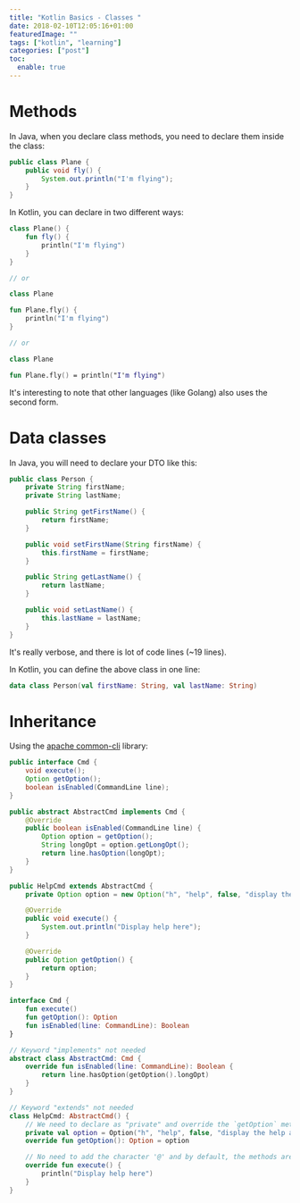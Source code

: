 ```yaml
---
title: "Kotlin Basics - Classes "
date: 2018-02-10T12:05:16+01:00
featuredImage: ""
tags: ["kotlin", "learning"]
categories: ["post"]
toc:
  enable: true
---
```




<!--more-->

# Methods

In Java, when you declare class methods, you need to declare them inside the class:

```java
public class Plane {
    public void fly() {
        System.out.println("I'm flying");
    }
}
```

In Kotlin, you can declare in two different ways:

```kotlin
class Plane() {
    fun fly() {
        println("I'm flying")
    }
}

// or

class Plane

fun Plane.fly() {
    println("I'm flying")
}

// or

class Plane

fun Plane.fly() = println("I'm flying")
```

It's interesting to note that other languages (like Golang) also uses the second form.

# Data classes

In Java, you will need to declare your DTO like this:

```java
public class Person {
    private String firstName;
    private String lastName;

    public String getFirstName() {
        return firstName;
    }

    public void setFirstName(String firstName) {
        this.firstName = firstName;
    }

    public String getLastName() {
        return lastName;
    }

    public void setLastName() {
        this.lastName = lastName;
    }
}
```

It's really verbose, and there is lot of code lines (~19 lines).

In Kotlin, you can define the above class in one line:

```kotlin
data class Person(val firstName: String, val lastName: String)
```

# Inheritance

Using the [apache common-cli](http://commons.apache.org/proper/commons-cli/) library:

```java
public interface Cmd {
    void execute();
    Option getOption();
    boolean isEnabled(CommandLine line);
}

public abstract AbstractCmd implements Cmd {
    @Override
    public boolean isEnabled(CommandLine line) {
        Option option = getOption();
        String longOpt = option.getLongOpt();
        return line.hasOption(longOpt);
    }
}

public HelpCmd extends AbstractCmd {
    private Option option = new Option("h", "help", false, "display the help and exit");

    @Override
    public void execute() {
        System.out.println("Display help here");
    }

    @Override
    public Option getOption() {
        return option;
    }
}
```

```kotlin
interface Cmd {
    fun execute()
    fun getOption(): Option
    fun isEnabled(line: CommandLine): Boolean
}

// Keyword "implements" not needed
abstract class AbstractCmd: Cmd {
    override fun isEnabled(line: CommandLine): Boolean {
        return line.hasOption(getOption().longOpt)
    }
}

// Keyword "extends" not needed
class HelpCmd: AbstractCmd() {
	// We need to declare as "private" and override the `getOption` method otherwise we have an "accidental override" error
    private val option = Option("h", "help", false, "display the help and exit")
    override fun getOption(): Option = option

    // No need to add the character '@' and by default, the methods are public
    override fun execute() {
        println("Display help here")
    }
}
```


